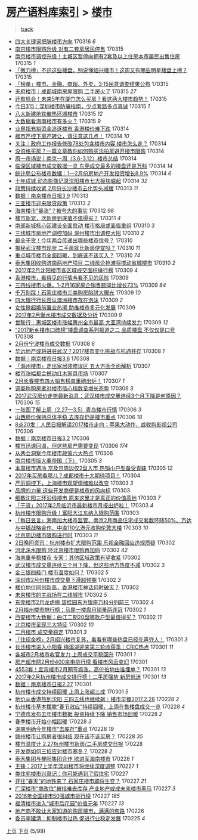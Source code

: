 [房产语料库索引](../../README.md)  > [楼市](楼市.md)
====
> [back](../README.md)

- [四大关键词把脉楼市方向](http://jkwz.applinzi.com/ittc/6945424469387641860.html#%E5%9B%9B%E5%A4%A7%E5%85%B3%E9%94%AE%E8%AF%8D%E6%8A%8A%E8%84%89%E6%A5%BC%E5%B8%82%E6%96%B9%E5%90%91) 170316 *6* 
- [南京楼市限购升级 对有二套房居民停售](http://jkwz.applinzi.com/ittc/6945362879040717829.html#%E5%8D%97%E4%BA%AC%E6%A5%BC%E5%B8%82%E9%99%90%E8%B4%AD%E5%8D%87%E7%BA%A7+%E5%AF%B9%E6%9C%89%E4%BA%8C%E5%A5%97%E6%88%BF%E5%B1%85%E6%B0%91%E5%81%9C%E5%94%AE) 170315  
- [南京楼市调控升级！主城区暂停向拥有2套及以上住房本市居民出售住房](http://jkwz.applinzi.com/ittc/6945358858221519876.html#%E5%8D%97%E4%BA%AC%E6%A5%BC%E5%B8%82%E8%B0%83%E6%8E%A7%E5%8D%87%E7%BA%A7%EF%BC%81%E4%B8%BB%E5%9F%8E%E5%8C%BA%E6%9A%82%E5%81%9C%E5%90%91%E6%8B%A5%E6%9C%892%E5%A5%97%E5%8F%8A%E4%BB%A5%E4%B8%8A%E4%BD%8F%E6%88%BF%E6%9C%AC%E5%B8%82%E5%B1%85%E6%B0%91%E5%87%BA%E5%94%AE%E4%BD%8F%E6%88%BF) 170315 *1* 
- [「微力榜」不识这些楼盘，别说懂绍兴楼市！这周又有哪些明星楼盘上榜？](http://jkwz.applinzi.com/ittc/6945314318169146373.html#%E3%80%8C%E5%BE%AE%E5%8A%9B%E6%A6%9C%E3%80%8D%E4%B8%8D%E8%AF%86%E8%BF%99%E4%BA%9B%E6%A5%BC%E7%9B%98%EF%BC%8C%E5%88%AB%E8%AF%B4%E6%87%82%E7%BB%8D%E5%85%B4%E6%A5%BC%E5%B8%82%EF%BC%81%E8%BF%99%E5%91%A8%E5%8F%88%E6%9C%89%E5%93%AA%E4%BA%9B%E6%98%8E%E6%98%9F%E6%A5%BC%E7%9B%98%E4%B8%8A%E6%A6%9C%EF%BC%9F) 170315  
- [「榜单」楼市、金融、商超、外卖，3·15民意调查结果公布](http://jkwz.applinzi.com/ittc/6945305243444315140.html#%E3%80%8C%E6%A6%9C%E5%8D%95%E3%80%8D%E6%A5%BC%E5%B8%82%E3%80%81%E9%87%91%E8%9E%8D%E3%80%81%E5%95%86%E8%B6%85%E3%80%81%E5%A4%96%E5%8D%96%EF%BC%8C3%C2%B715%E6%B0%91%E6%84%8F%E8%B0%83%E6%9F%A5%E7%BB%93%E6%9E%9C%E5%85%AC%E5%B8%83) 170315  
- [天府楼市｜成都城南房屋限购 二手房火了](http://jkwz.applinzi.com/ittc/6945302160165307397.html#%E5%A4%A9%E5%BA%9C%E6%A5%BC%E5%B8%82%EF%BD%9C%E6%88%90%E9%83%BD%E5%9F%8E%E5%8D%97%E6%88%BF%E5%B1%8B%E9%99%90%E8%B4%AD+%E4%BA%8C%E6%89%8B%E6%88%BF%E7%81%AB%E4%BA%86) 170315 *27* 
- [还有机会！未来5年在厦门怎么买房？看这两大楼市趋势！](http://jkwz.applinzi.com/ittc/6945276715524948997.html#%E8%BF%98%E6%9C%89%E6%9C%BA%E4%BC%9A%EF%BC%81%E6%9C%AA%E6%9D%A55%E5%B9%B4%E5%9C%A8%E5%8E%A6%E9%97%A8%E6%80%8E%E4%B9%88%E4%B9%B0%E6%88%BF%EF%BC%9F%E7%9C%8B%E8%BF%99%E4%B8%A4%E5%A4%A7%E6%A5%BC%E5%B8%82%E8%B6%8B%E5%8A%BF%EF%BC%81) 170315  
- [今日315：深圳楼市防骗指南，少点套路多点真诚](http://jkwz.applinzi.com/ittc/6945207169904542725.html#%E4%BB%8A%E6%97%A5315%EF%BC%9A%E6%B7%B1%E5%9C%B3%E6%A5%BC%E5%B8%82%E9%98%B2%E9%AA%97%E6%8C%87%E5%8D%97%EF%BC%8C%E5%B0%91%E7%82%B9%E5%A5%97%E8%B7%AF%E5%A4%9A%E7%82%B9%E7%9C%9F%E8%AF%9A) 170315 *1* 
- [八大新建地铁催热环城楼市](http://jkwz.applinzi.com/ittc/6945177270514893828.html#%E5%85%AB%E5%A4%A7%E6%96%B0%E5%BB%BA%E5%9C%B0%E9%93%81%E5%82%AC%E7%83%AD%E7%8E%AF%E5%9F%8E%E6%A5%BC%E5%B8%82) 170315 *12* 
- [大数据看海南楼市有多火？](http://jkwz.applinzi.com/ittc/6945177596387132421.html#%E5%A4%A7%E6%95%B0%E6%8D%AE%E7%9C%8B%E6%B5%B7%E5%8D%97%E6%A5%BC%E5%B8%82%E6%9C%89%E5%A4%9A%E7%81%AB%EF%BC%9F) 170315 *9* 
- [业界指充裕资金追逐楼市 香港楼价难下跌](http://jkwz.applinzi.com/ittc/6944965692511224836.html#%E4%B8%9A%E7%95%8C%E6%8C%87%E5%85%85%E8%A3%95%E8%B5%84%E9%87%91%E8%BF%BD%E9%80%90%E6%A5%BC%E5%B8%82+%E9%A6%99%E6%B8%AF%E6%A5%BC%E4%BB%B7%E9%9A%BE%E4%B8%8B%E8%B7%8C) 170314  
- [楼市严控下房产转让，请注意这几点！](http://jkwz.applinzi.com/ittc/6944925084526576644.html#%E6%A5%BC%E5%B8%82%E4%B8%A5%E6%8E%A7%E4%B8%8B%E6%88%BF%E4%BA%A7%E8%BD%AC%E8%AE%A9%EF%BC%8C%E8%AF%B7%E6%B3%A8%E6%84%8F%E8%BF%99%E5%87%A0%E7%82%B9%EF%BC%81) 170314 *10* 
- [关注｜政府工作报告修改78处包含楼市内容 楼市怎么走？](http://jkwz.applinzi.com/ittc/6944898559886492677.html#%E5%85%B3%E6%B3%A8%EF%BD%9C%E6%94%BF%E5%BA%9C%E5%B7%A5%E4%BD%9C%E6%8A%A5%E5%91%8A%E4%BF%AE%E6%94%B978%E5%A4%84%E5%8C%85%E5%90%AB%E6%A5%BC%E5%B8%82%E5%86%85%E5%AE%B9+%E6%A5%BC%E5%B8%82%E6%80%8E%E4%B9%88%E8%B5%B0%EF%BC%9F) 170314  
- [没资格买房？一篇文章教你如何购买法拍房避开楼市限购](http://jkwz.applinzi.com/ittc/6944889052661810180.html#%E6%B2%A1%E8%B5%84%E6%A0%BC%E4%B9%B0%E6%88%BF%EF%BC%9F%E4%B8%80%E7%AF%87%E6%96%87%E7%AB%A0%E6%95%99%E4%BD%A0%E5%A6%82%E4%BD%95%E8%B4%AD%E4%B9%B0%E6%B3%95%E6%8B%8D%E6%88%BF%E9%81%BF%E5%BC%80%E6%A5%BC%E5%B8%82%E9%99%90%E8%B4%AD) 170314  
- [周一市场说丨南京一周（3.6-3.12）楼市总结](http://jkwz.applinzi.com/ittc/6944883737912411140.html#%E5%91%A8%E4%B8%80%E5%B8%82%E5%9C%BA%E8%AF%B4%E4%B8%A8%E5%8D%97%E4%BA%AC%E4%B8%80%E5%91%A8%EF%BC%883.6-3.12%EF%BC%89%E6%A5%BC%E5%B8%82%E6%80%BB%E7%BB%93) 170314  
- [临深区域楼市成交数据一览 东莞成交最多的楼盘还是万科](http://jkwz.applinzi.com/ittc/6944876645268849669.html#%E4%B8%B4%E6%B7%B1%E5%8C%BA%E5%9F%9F%E6%A5%BC%E5%B8%82%E6%88%90%E4%BA%A4%E6%95%B0%E6%8D%AE%E4%B8%80%E8%A7%88+%E4%B8%9C%E8%8E%9E%E6%88%90%E4%BA%A4%E6%9C%80%E5%A4%9A%E7%9A%84%E6%A5%BC%E7%9B%98%E8%BF%98%E6%98%AF%E4%B8%87%E7%A7%91) 170314 *14* 
- [统计局公布楼市数据：1—2月份房地产开发投资增长8.9%](http://jkwz.applinzi.com/ittc/6944858149994628101.html#%E7%BB%9F%E8%AE%A1%E5%B1%80%E5%85%AC%E5%B8%83%E6%A5%BC%E5%B8%82%E6%95%B0%E6%8D%AE%EF%BC%9A1%E2%80%942%E6%9C%88%E4%BB%BD%E6%88%BF%E5%9C%B0%E4%BA%A7%E5%BC%80%E5%8F%91%E6%8A%95%E8%B5%84%E5%A2%9E%E9%95%BF8.9%25) 170314 *6* 
- [十年成城 动态影像记录沈阳楼市七大板块崛起](http://jkwz.applinzi.com/ittc/6944805854288282629.html#%E5%8D%81%E5%B9%B4%E6%88%90%E5%9F%8E+%E5%8A%A8%E6%80%81%E5%BD%B1%E5%83%8F%E8%AE%B0%E5%BD%95%E6%B2%88%E9%98%B3%E6%A5%BC%E5%B8%82%E4%B8%83%E5%A4%A7%E6%9D%BF%E5%9D%97%E5%B4%9B%E8%B5%B7) 170314 *32* 
- [政策持续收紧 2月份长沙楼市去化势头减缓](http://jkwz.applinzi.com/ittc/6944612759898686469.html#%E6%94%BF%E7%AD%96%E6%8C%81%E7%BB%AD%E6%94%B6%E7%B4%A7+2%E6%9C%88%E4%BB%BD%E9%95%BF%E6%B2%99%E6%A5%BC%E5%B8%82%E5%8E%BB%E5%8C%96%E5%8A%BF%E5%A4%B4%E5%87%8F%E7%BC%93) 170313 *11* 
- [数据｜南京楼市日报3.9](http://jkwz.applinzi.com/ittc/6944444099708060676.html#%E6%95%B0%E6%8D%AE%EF%BD%9C%E5%8D%97%E4%BA%AC%E6%A5%BC%E5%B8%82%E6%97%A5%E6%8A%A53.9) 170313  
- [三亚楼市迎来限贷政策](http://jkwz.applinzi.com/ittc/6944319559459931140.html#%E4%B8%89%E4%BA%9A%E6%A5%BC%E5%B8%82%E8%BF%8E%E6%9D%A5%E9%99%90%E8%B4%B7%E6%94%BF%E7%AD%96) 170313 *2* 
- [海南楼市“暴涨”？被夸大的事实](http://jkwz.applinzi.com/ittc/6944125284960961540.html#%E6%B5%B7%E5%8D%97%E6%A5%BC%E5%B8%82%E2%80%9C%E6%9A%B4%E6%B6%A8%E2%80%9D%EF%BC%9F%E8%A2%AB%E5%A4%B8%E5%A4%A7%E7%9A%84%E4%BA%8B%E5%AE%9E) 170312 *98* 
- [楼市新宠，次新房到底值不值得买？](http://jkwz.applinzi.com/ittc/6943891043878700036.html#%E6%A5%BC%E5%B8%82%E6%96%B0%E5%AE%A0%EF%BC%8C%E6%AC%A1%E6%96%B0%E6%88%BF%E5%88%B0%E5%BA%95%E5%80%BC%E4%B8%8D%E5%80%BC%E5%BE%97%E4%B9%B0%EF%BC%9F) 170311 *4* 
- [南部新城核心区建设全面启动 楼市格局或面临重组](http://jkwz.applinzi.com/ittc/6943430018129724420.html#%E5%8D%97%E9%83%A8%E6%96%B0%E5%9F%8E%E6%A0%B8%E5%BF%83%E5%8C%BA%E5%BB%BA%E8%AE%BE%E5%85%A8%E9%9D%A2%E5%90%AF%E5%8A%A8+%E6%A5%BC%E5%B8%82%E6%A0%BC%E5%B1%80%E6%88%96%E9%9D%A2%E4%B8%B4%E9%87%8D%E7%BB%84) 170310 *3* 
- [三线城市房地产调控加码 滁州楼市出调控大招](http://jkwz.applinzi.com/ittc/6943418185557738501.html#%E4%B8%89%E7%BA%BF%E5%9F%8E%E5%B8%82%E6%88%BF%E5%9C%B0%E4%BA%A7%E8%B0%83%E6%8E%A7%E5%8A%A0%E7%A0%81+%E6%BB%81%E5%B7%9E%E6%A5%BC%E5%B8%82%E5%87%BA%E8%B0%83%E6%8E%A7%E5%A4%A7%E6%8B%9B) 170310 *2* 
- [最全干货！今年两会传递出哪些楼市信号？](http://jkwz.applinzi.com/ittc/6943345125580342277.html#%E6%9C%80%E5%85%A8%E5%B9%B2%E8%B4%A7%EF%BC%81%E4%BB%8A%E5%B9%B4%E4%B8%A4%E4%BC%9A%E4%BC%A0%E9%80%92%E5%87%BA%E5%93%AA%E4%BA%9B%E6%A5%BC%E5%B8%82%E4%BF%A1%E5%8F%B7%EF%BC%9F) 170310  
- [揭秘武汉楼市现状 二手房就比新房便宜吗？](http://jkwz.applinzi.com/ittc/6943333122107261956.html#%E6%8F%AD%E7%A7%98%E6%AD%A6%E6%B1%89%E6%A5%BC%E5%B8%82%E7%8E%B0%E7%8A%B6+%E4%BA%8C%E6%89%8B%E6%88%BF%E5%B0%B1%E6%AF%94%E6%96%B0%E6%88%BF%E4%BE%BF%E5%AE%9C%E5%90%97%EF%BC%9F) 170310 *11* 
- [重点城市楼市全面回暖，到底该不该买入？](http://jkwz.applinzi.com/ittc/6943027733834761220.html#%E9%87%8D%E7%82%B9%E5%9F%8E%E5%B8%82%E6%A5%BC%E5%B8%82%E5%85%A8%E9%9D%A2%E5%9B%9E%E6%9A%96%EF%BC%8C%E5%88%B0%E5%BA%95%E8%AF%A5%E4%B8%8D%E8%AF%A5%E4%B9%B0%E5%85%A5%EF%BC%9F) 170310 *74* 
- [泰禾集团收购济南两地产项目 二线房企抢滩将搅动省城楼市](http://jkwz.applinzi.com/ittc/6943210541559579652.html#%E6%B3%B0%E7%A6%BE%E9%9B%86%E5%9B%A2%E6%94%B6%E8%B4%AD%E6%B5%8E%E5%8D%97%E4%B8%A4%E5%9C%B0%E4%BA%A7%E9%A1%B9%E7%9B%AE+%E4%BA%8C%E7%BA%BF%E6%88%BF%E4%BC%81%E6%8A%A2%E6%BB%A9%E5%B0%86%E6%90%85%E5%8A%A8%E7%9C%81%E5%9F%8E%E6%A5%BC%E5%B8%82) 170310 *2* 
- [2017年2月沈阳楼市各区域成交面积排行榜](http://jkwz.applinzi.com/ittc/6943078720381387781.html#2017%E5%B9%B42%E6%9C%88%E6%B2%88%E9%98%B3%E6%A5%BC%E5%B8%82%E5%90%84%E5%8C%BA%E5%9F%9F%E6%88%90%E4%BA%A4%E9%9D%A2%E7%A7%AF%E6%8E%92%E8%A1%8C%E6%A6%9C) 170309 *4* 
- [香港楼市，看得见的行情与看不见的风险](http://jkwz.applinzi.com/ittc/6943048036333913092.html#%E9%A6%99%E6%B8%AF%E6%A5%BC%E5%B8%82%EF%BC%8C%E7%9C%8B%E5%BE%97%E8%A7%81%E7%9A%84%E8%A1%8C%E6%83%85%E4%B8%8E%E7%9C%8B%E4%B8%8D%E8%A7%81%E7%9A%84%E9%A3%8E%E9%99%A9) 170309  
- [三四线楼市火爆，1-2月16家房企销售额同比增长73%](http://jkwz.applinzi.com/ittc/6943039721252062213.html#%E4%B8%89%E5%9B%9B%E7%BA%BF%E6%A5%BC%E5%B8%82%E7%81%AB%E7%88%86%EF%BC%8C1-2%E6%9C%8816%E5%AE%B6%E6%88%BF%E4%BC%81%E9%94%80%E5%94%AE%E9%A2%9D%E5%90%8C%E6%AF%94%E5%A2%9E%E9%95%BF73%25) 170309 *84* 
- [千万别踩！石家庄楼市三类购房陷阱大曝光](http://jkwz.applinzi.com/ittc/6942983536809362437.html#%E5%8D%83%E4%B8%87%E5%88%AB%E8%B8%A9%EF%BC%81%E7%9F%B3%E5%AE%B6%E5%BA%84%E6%A5%BC%E5%B8%82%E4%B8%89%E7%B1%BB%E8%B4%AD%E6%88%BF%E9%99%B7%E9%98%B1%E5%A4%A7%E6%9B%9D%E5%85%89) 170309 *10* 
- [四大银行行长否认澳洲楼市存在泡沫](http://jkwz.applinzi.com/ittc/6942978975214339077.html#%E5%9B%9B%E5%A4%A7%E9%93%B6%E8%A1%8C%E8%A1%8C%E9%95%BF%E5%90%A6%E8%AE%A4%E6%BE%B3%E6%B4%B2%E6%A5%BC%E5%B8%82%E5%AD%98%E5%9C%A8%E6%B3%A1%E6%B2%AB) 170309 *2* 
- [女性掀起婚前置业热潮 助推楼市多元化发展](http://jkwz.applinzi.com/ittc/6942957003394778116.html#%E5%A5%B3%E6%80%A7%E6%8E%80%E8%B5%B7%E5%A9%9A%E5%89%8D%E7%BD%AE%E4%B8%9A%E7%83%AD%E6%BD%AE+%E5%8A%A9%E6%8E%A8%E6%A5%BC%E5%B8%82%E5%A4%9A%E5%85%83%E5%8C%96%E5%8F%91%E5%B1%95) 170309  
- [2017年2月衡水楼市成交数据及分析](http://jkwz.applinzi.com/ittc/6942945275319682053.html#2017%E5%B9%B42%E6%9C%88%E8%A1%A1%E6%B0%B4%E6%A5%BC%E5%B8%82%E6%88%90%E4%BA%A4%E6%95%B0%E6%8D%AE%E5%8F%8A%E5%88%86%E6%9E%90) 170309 *9* 
- [世联行：惠城区楼市涨幅惠州全市最高 大亚湾持续发力](http://jkwz.applinzi.com/ittc/6942942242766586885.html#%E4%B8%96%E8%81%94%E8%A1%8C%EF%BC%9A%E6%83%A0%E5%9F%8E%E5%8C%BA%E6%A5%BC%E5%B8%82%E6%B6%A8%E5%B9%85%E6%83%A0%E5%B7%9E%E5%85%A8%E5%B8%82%E6%9C%80%E9%AB%98+%E5%A4%A7%E4%BA%9A%E6%B9%BE%E6%8C%81%E7%BB%AD%E5%8F%91%E5%8A%9B) 170309 *12* 
- [“2017新乡楼市口碑榜”楼盘调查系列报道之二 品质楼盘 不仅仅是口号](http://jkwz.applinzi.com/ittc/6942730293738996741.html#%E2%80%9C2017%E6%96%B0%E4%B9%A1%E6%A5%BC%E5%B8%82%E5%8F%A3%E7%A2%91%E6%A6%9C%E2%80%9D%E6%A5%BC%E7%9B%98%E8%B0%83%E6%9F%A5%E7%B3%BB%E5%88%97%E6%8A%A5%E9%81%93%E4%B9%8B%E4%BA%8C+%E5%93%81%E8%B4%A8%E6%A5%BC%E7%9B%98+%E4%B8%8D%E4%BB%85%E4%BB%85%E6%98%AF%E5%8F%A3%E5%8F%B7) 170308  
- [2月份宁波楼市成交数据](http://jkwz.applinzi.com/ittc/6942640157806298116.html#2%E6%9C%88%E4%BB%BD%E5%AE%81%E6%B3%A2%E6%A5%BC%E5%B8%82%E6%88%90%E4%BA%A4%E6%95%B0%E6%8D%AE) 170308 *6* 
- [华远地产或将进驻武汉？2017楼市变化挑战与机遇并存](http://jkwz.applinzi.com/ittc/6942610494836966405.html#%E5%8D%8E%E8%BF%9C%E5%9C%B0%E4%BA%A7%E6%88%96%E5%B0%86%E8%BF%9B%E9%A9%BB%E6%AD%A6%E6%B1%89%EF%BC%9F2017%E6%A5%BC%E5%B8%82%E5%8F%98%E5%8C%96%E6%8C%91%E6%88%98%E4%B8%8E%E6%9C%BA%E9%81%87%E5%B9%B6%E5%AD%98) 170308 *1* 
- [数据｜南京楼市日报3.6](http://jkwz.applinzi.com/ittc/6942585114029720581.html#%E6%95%B0%E6%8D%AE%EF%BD%9C%E5%8D%97%E4%BA%AC%E6%A5%BC%E5%B8%82%E6%97%A5%E6%8A%A53.6) 170308  
- [「滁州楼市」走出家居装修误区 五大方面全面解析](http://jkwz.applinzi.com/ittc/6942354106701317124.html#%E3%80%8C%E6%BB%81%E5%B7%9E%E6%A5%BC%E5%B8%82%E3%80%8D%E8%B5%B0%E5%87%BA%E5%AE%B6%E5%B1%85%E8%A3%85%E4%BF%AE%E8%AF%AF%E5%8C%BA+%E4%BA%94%E5%A4%A7%E6%96%B9%E9%9D%A2%E5%85%A8%E9%9D%A2%E8%A7%A3%E6%9E%90) 170307  
- [楼市涨幅都会撼动红木家具市场](http://jkwz.applinzi.com/ittc/6942303256209523717.html#%E6%A5%BC%E5%B8%82%E6%B6%A8%E5%B9%85%E9%83%BD%E4%BC%9A%E6%92%BC%E5%8A%A8%E7%BA%A2%E6%9C%A8%E5%AE%B6%E5%85%B7%E5%B8%82%E5%9C%BA) 170307  
- [2月长春楼市四大销售榜单重磅出炉！](http://jkwz.applinzi.com/ittc/6942213689250939909.html#2%E6%9C%88%E9%95%BF%E6%98%A5%E6%A5%BC%E5%B8%82%E5%9B%9B%E5%A4%A7%E9%94%80%E5%94%AE%E6%A6%9C%E5%8D%95%E9%87%8D%E7%A3%85%E5%87%BA%E7%82%89%EF%BC%81) 170307 *1* 
- [调查称购房者对楼市信心指数呈增长态势](http://jkwz.applinzi.com/ittc/6941981966625932293.html#%E8%B0%83%E6%9F%A5%E7%A7%B0%E8%B4%AD%E6%88%BF%E8%80%85%E5%AF%B9%E6%A5%BC%E5%B8%82%E4%BF%A1%E5%BF%83%E6%8C%87%E6%95%B0%E5%91%88%E5%A2%9E%E9%95%BF%E6%80%81%E5%8A%BF) 170306 *3* 
- [2017武汉房价走势最新消息：武汉楼市成交量连续3个月下降是何原因？](http://jkwz.applinzi.com/ittc/6941958721801552900.html#2017%E6%AD%A6%E6%B1%89%E6%88%BF%E4%BB%B7%E8%B5%B0%E5%8A%BF%E6%9C%80%E6%96%B0%E6%B6%88%E6%81%AF%EF%BC%9A%E6%AD%A6%E6%B1%89%E6%A5%BC%E5%B8%82%E6%88%90%E4%BA%A4%E9%87%8F%E8%BF%9E%E7%BB%AD3%E4%B8%AA%E6%9C%88%E4%B8%8B%E9%99%8D%E6%98%AF%E4%BD%95%E5%8E%9F%E5%9B%A0%EF%BC%9F) 170306 *15* 
- [一张图了解上周（2.27—3.5）青岛楼市行情](http://jkwz.applinzi.com/ittc/6941956674956035076.html#%E4%B8%80%E5%BC%A0%E5%9B%BE%E4%BA%86%E8%A7%A3%E4%B8%8A%E5%91%A8%EF%BC%882.27%E2%80%943.5%EF%BC%89%E9%9D%92%E5%B2%9B%E6%A5%BC%E5%B8%82%E8%A1%8C%E6%83%85) 170306 *3* 
- [山西房价保持总体平稳 去库存仍是楼市重点](http://jkwz.applinzi.com/ittc/6941878822256509956.html#%E5%B1%B1%E8%A5%BF%E6%88%BF%E4%BB%B7%E4%BF%9D%E6%8C%81%E6%80%BB%E4%BD%93%E5%B9%B3%E7%A8%B3+%E5%8E%BB%E5%BA%93%E5%AD%98%E4%BB%8D%E6%98%AF%E6%A5%BC%E5%B8%82%E9%87%8D%E7%82%B9) 170306 *18* 
- [8点20发｜人民日报解读2017楼市走向；苹果大动作，或收购影视公司](http://jkwz.applinzi.com/ittc/6941871006384915460.html#8%E7%82%B920%E5%8F%91%EF%BD%9C%E4%BA%BA%E6%B0%91%E6%97%A5%E6%8A%A5%E8%A7%A3%E8%AF%BB2017%E6%A5%BC%E5%B8%82%E8%B5%B0%E5%90%91%EF%BC%9B%E8%8B%B9%E6%9E%9C%E5%A4%A7%E5%8A%A8%E4%BD%9C%EF%BC%8C%E6%88%96%E6%94%B6%E8%B4%AD%E5%BD%B1%E8%A7%86%E5%85%AC%E5%8F%B8) 170306  
- [数据｜南京楼市日报3.2](http://jkwz.applinzi.com/ittc/6941850184840643588.html#%E6%95%B0%E6%8D%AE%EF%BD%9C%E5%8D%97%E4%BA%AC%E6%A5%BC%E5%B8%82%E6%97%A5%E6%8A%A53.2) 170306  
- [楼市迅速回温，但这些房产需要变现](http://jkwz.applinzi.com/ittc/6941554346314695685.html#%E6%A5%BC%E5%B8%82%E8%BF%85%E9%80%9F%E5%9B%9E%E6%B8%A9%EF%BC%8C%E4%BD%86%E8%BF%99%E4%BA%9B%E6%88%BF%E4%BA%A7%E9%9C%80%E8%A6%81%E5%8F%98%E7%8E%B0) 170306 *174* 
- [从两会洞察今年楼市政策六大热点](http://jkwz.applinzi.com/ittc/6941721895996228613.html#%E4%BB%8E%E4%B8%A4%E4%BC%9A%E6%B4%9E%E5%AF%9F%E4%BB%8A%E5%B9%B4%E6%A5%BC%E5%B8%82%E6%94%BF%E7%AD%96%E5%85%AD%E5%A4%A7%E7%83%AD%E7%82%B9) 170306  
- [南京楼市版大秦帝国（下）](http://jkwz.applinzi.com/ittc/6941690536418345988.html#%E5%8D%97%E4%BA%AC%E6%A5%BC%E5%B8%82%E7%89%88%E5%A4%A7%E7%A7%A6%E5%B8%9D%E5%9B%BD%EF%BC%88%E4%B8%8B%EF%BC%89) 170305 *3* 
- [本周楼市遇冷 京及京周边仅2盘入市 热销小户型备受青睐](http://jkwz.applinzi.com/ittc/6941617870902658053.html#%E6%9C%AC%E5%91%A8%E6%A5%BC%E5%B8%82%E9%81%87%E5%86%B7+%E4%BA%AC%E5%8F%8A%E4%BA%AC%E5%91%A8%E8%BE%B9%E4%BB%852%E7%9B%98%E5%85%A5%E5%B8%82+%E7%83%AD%E9%94%80%E5%B0%8F%E6%88%B7%E5%9E%8B%E5%A4%87%E5%8F%97%E9%9D%92%E7%9D%90) 170305 *12* 
- [2017年买房看哪儿？成都楼市十大期待项目！](http://jkwz.applinzi.com/ittc/6941234972525593605.html#2017%E5%B9%B4%E4%B9%B0%E6%88%BF%E7%9C%8B%E5%93%AA%E5%84%BF%EF%BC%9F%E6%88%90%E9%83%BD%E6%A5%BC%E5%B8%82%E5%8D%81%E5%A4%A7%E6%9C%9F%E5%BE%85%E9%A1%B9%E7%9B%AE%EF%BC%81) 170304  
- [严厉调控下，上海楼市观望情绪难以改变](http://jkwz.applinzi.com/ittc/6940797817361794052.html#%E4%B8%A5%E5%8E%89%E8%B0%83%E6%8E%A7%E4%B8%8B%EF%BC%8C%E4%B8%8A%E6%B5%B7%E6%A5%BC%E5%B8%82%E8%A7%82%E6%9C%9B%E6%83%85%E7%BB%AA%E9%9A%BE%E4%BB%A5%E6%94%B9%E5%8F%98) 170303 *3* 
- [品牌的力量 这些开发商便是楼市的风向标](http://jkwz.applinzi.com/ittc/6940863134008099845.html#%E5%93%81%E7%89%8C%E7%9A%84%E5%8A%9B%E9%87%8F+%E8%BF%99%E4%BA%9B%E5%BC%80%E5%8F%91%E5%95%86%E4%BE%BF%E6%98%AF%E6%A5%BC%E5%B8%82%E7%9A%84%E9%A3%8E%E5%90%91%E6%A0%87) 170303  
- [细数沈阳三环沿线楼市 原来这里才是真正的价值高地](http://jkwz.applinzi.com/ittc/6940765838566228997.html#%E7%BB%86%E6%95%B0%E6%B2%88%E9%98%B3%E4%B8%89%E7%8E%AF%E6%B2%BF%E7%BA%BF%E6%A5%BC%E5%B8%82+%E5%8E%9F%E6%9D%A5%E8%BF%99%E9%87%8C%E6%89%8D%E6%98%AF%E7%9C%9F%E6%AD%A3%E7%9A%84%E4%BB%B7%E5%80%BC%E9%AB%98%E5%9C%B0) 170303 *7* 
- [「干货」2017年2月临沂市最新楼市月报出炉啦！](http://jkwz.applinzi.com/ittc/6940734883000484868.html#%E3%80%8C%E5%B9%B2%E8%B4%A7%E3%80%8D2017%E5%B9%B42%E6%9C%88%E4%B8%B4%E6%B2%82%E5%B8%82%E6%9C%80%E6%96%B0%E6%A5%BC%E5%B8%82%E6%9C%88%E6%8A%A5%E5%87%BA%E7%82%89%E5%95%A6%EF%BC%81) 170303 *4* 
- [杭州楼市限购升级！富阳大江东纳入限购范围](http://jkwz.applinzi.com/ittc/6940724904394753029.html#%E6%9D%AD%E5%B7%9E%E6%A5%BC%E5%B8%82%E9%99%90%E8%B4%AD%E5%8D%87%E7%BA%A7%EF%BC%81%E5%AF%8C%E9%98%B3%E5%A4%A7%E6%B1%9F%E4%B8%9C%E7%BA%B3%E5%85%A5%E9%99%90%E8%B4%AD%E8%8C%83%E5%9B%B4) 170303  
- [「每日昱言」海南加大楼市监管、南京2月商品住宅成交套数环降50%、万达与中银战略合作、中渝110亿港元收购伦敦大楼](http://jkwz.applinzi.com/ittc/6940708262025626628.html#%E3%80%8C%E6%AF%8F%E6%97%A5%E6%98%B1%E8%A8%80%E3%80%8D%E6%B5%B7%E5%8D%97%E5%8A%A0%E5%A4%A7%E6%A5%BC%E5%B8%82%E7%9B%91%E7%AE%A1%E3%80%81%E5%8D%97%E4%BA%AC2%E6%9C%88%E5%95%86%E5%93%81%E4%BD%8F%E5%AE%85%E6%88%90%E4%BA%A4%E5%A5%97%E6%95%B0%E7%8E%AF%E9%99%8D50%25%E3%80%81%E4%B8%87%E8%BE%BE%E4%B8%8E%E4%B8%AD%E9%93%B6%E6%88%98%E7%95%A5%E5%90%88%E4%BD%9C%E3%80%81%E4%B8%AD%E6%B8%9D110%E4%BA%BF%E6%B8%AF%E5%85%83%E6%94%B6%E8%B4%AD%E4%BC%A6%E6%95%A6%E5%A4%A7%E6%A5%BC) 170303 *10* 
- [北京周边楼市限购进行时](http://jkwz.applinzi.com/ittc/6940599582391272452.html#%E5%8C%97%E4%BA%AC%E5%91%A8%E8%BE%B9%E6%A5%BC%E5%B8%82%E9%99%90%E8%B4%AD%E8%BF%9B%E8%A1%8C%E6%97%B6) 170303 *11* 
- [2日晚间资讯：杭州楼市扩大限购范围 乐视金融回应违规质疑](http://jkwz.applinzi.com/ittc/6940544271143928836.html#2%E6%97%A5%E6%99%9A%E9%97%B4%E8%B5%84%E8%AE%AF%EF%BC%9A%E6%9D%AD%E5%B7%9E%E6%A5%BC%E5%B8%82%E6%89%A9%E5%A4%A7%E9%99%90%E8%B4%AD%E8%8C%83%E5%9B%B4+%E4%B9%90%E8%A7%86%E9%87%91%E8%9E%8D%E5%9B%9E%E5%BA%94%E8%BF%9D%E8%A7%84%E8%B4%A8%E7%96%91) 170302  
- [河北涞水限购 环北京楼市限购再加码](http://jkwz.applinzi.com/ittc/6940521451017995269.html#%E6%B2%B3%E5%8C%97%E6%B6%9E%E6%B0%B4%E9%99%90%E8%B4%AD+%E7%8E%AF%E5%8C%97%E4%BA%AC%E6%A5%BC%E5%B8%82%E9%99%90%E8%B4%AD%E5%86%8D%E5%8A%A0%E7%A0%81) 170302 *42* 
- [海南重拳稳楼市 专家：其他区域政策有望收紧](http://jkwz.applinzi.com/ittc/6940513136267494405.html#%E6%B5%B7%E5%8D%97%E9%87%8D%E6%8B%B3%E7%A8%B3%E6%A5%BC%E5%B8%82+%E4%B8%93%E5%AE%B6%EF%BC%9A%E5%85%B6%E4%BB%96%E5%8C%BA%E5%9F%9F%E6%94%BF%E7%AD%96%E6%9C%89%E6%9C%9B%E6%94%B6%E7%B4%A7) 170302  
- [武汉楼市成交量连续三个月下降，但这些地方热度不减](http://jkwz.applinzi.com/ittc/6940508847260304389.html#%E6%AD%A6%E6%B1%89%E6%A5%BC%E5%B8%82%E6%88%90%E4%BA%A4%E9%87%8F%E8%BF%9E%E7%BB%AD%E4%B8%89%E4%B8%AA%E6%9C%88%E4%B8%8B%E9%99%8D%EF%BC%8C%E4%BD%86%E8%BF%99%E4%BA%9B%E5%9C%B0%E6%96%B9%E7%83%AD%E5%BA%A6%E4%B8%8D%E5%87%8F) 170302 *3* 
- [金三银四敲门 楼市温度如何？](http://jkwz.applinzi.com/ittc/6940492523318543364.html#%E9%87%91%E4%B8%89%E9%93%B6%E5%9B%9B%E6%95%B2%E9%97%A8+%E6%A5%BC%E5%B8%82%E6%B8%A9%E5%BA%A6%E5%A6%82%E4%BD%95%EF%BC%9F) 170302 *5* 
- [深圳市2月份楼市成交量下滑超预期](http://jkwz.applinzi.com/ittc/6940469234399446021.html#%E6%B7%B1%E5%9C%B3%E5%B8%822%E6%9C%88%E4%BB%BD%E6%A5%BC%E5%B8%82%E6%88%90%E4%BA%A4%E9%87%8F%E4%B8%8B%E6%BB%91%E8%B6%85%E9%A2%84%E6%9C%9F) 170302 *3* 
- [楼价地价同创新高，香港楼市神话何时破灭？](http://jkwz.applinzi.com/ittc/6940420259159999493.html#%E6%A5%BC%E4%BB%B7%E5%9C%B0%E4%BB%B7%E5%90%8C%E5%88%9B%E6%96%B0%E9%AB%98%EF%BC%8C%E9%A6%99%E6%B8%AF%E6%A5%BC%E5%B8%82%E7%A5%9E%E8%AF%9D%E4%BD%95%E6%97%B6%E7%A0%B4%E7%81%AD%EF%BC%9F) 170302  
- [未来楼市的主战场在二线城市](http://jkwz.applinzi.com/ittc/6940390323145671685.html#%E6%9C%AA%E6%9D%A5%E6%A5%BC%E5%B8%82%E7%9A%84%E4%B8%BB%E6%88%98%E5%9C%BA%E5%9C%A8%E4%BA%8C%E7%BA%BF%E5%9F%8E%E5%B8%82) 170302 *5* 
- [东莞楼市2月龙虎榜 碧桂园东方银座万科分列前三](http://jkwz.applinzi.com/ittc/6940378637760201733.html#%E4%B8%9C%E8%8E%9E%E6%A5%BC%E5%B8%822%E6%9C%88%E9%BE%99%E8%99%8E%E6%A6%9C+%E7%A2%A7%E6%A1%82%E5%9B%AD%E4%B8%9C%E6%96%B9%E9%93%B6%E5%BA%A7%E4%B8%87%E7%A7%91%E5%88%86%E5%88%97%E5%89%8D%E4%B8%89) 170302 *4* 
- [2月福州楼市排行榜：马尾一楼盘月销量两连冠](http://jkwz.applinzi.com/ittc/6940351869124871173.html#2%E6%9C%88%E7%A6%8F%E5%B7%9E%E6%A5%BC%E5%B8%82%E6%8E%92%E8%A1%8C%E6%A6%9C%EF%BC%9A%E9%A9%AC%E5%B0%BE%E4%B8%80%E6%A5%BC%E7%9B%98%E6%9C%88%E9%94%80%E9%87%8F%E4%B8%A4%E8%BF%9E%E5%86%A0) 170302 *1* 
- [西安楼市大数据：曲江二期20盘哪款户型最值得买？](http://jkwz.applinzi.com/ittc/6940240205708788740.html#%E8%A5%BF%E5%AE%89%E6%A5%BC%E5%B8%82%E5%A4%A7%E6%95%B0%E6%8D%AE%EF%BC%9A%E6%9B%B2%E6%B1%9F%E4%BA%8C%E6%9C%9F20%E7%9B%98%E5%93%AA%E6%AC%BE%E6%88%B7%E5%9E%8B%E6%9C%80%E5%80%BC%E5%BE%97%E4%B9%B0%EF%BC%9F) 170302 *11* 
- [北京楼市呈现三大特征](http://jkwz.applinzi.com/ittc/6940225892793189380.html#%E5%8C%97%E4%BA%AC%E6%A5%BC%E5%B8%82%E5%91%88%E7%8E%B0%E4%B8%89%E5%A4%A7%E7%89%B9%E5%BE%81) 170302 *10* 
- [二月楼市 成交量稳定](http://jkwz.applinzi.com/ittc/6940199320921048069.html#%E4%BA%8C%E6%9C%88%E6%A5%BC%E5%B8%82+%E6%88%90%E4%BA%A4%E9%87%8F%E7%A8%B3%E5%AE%9A) 170301 *3* 
- [「住绍金榜」2月绍兴楼市复苏，看看有哪些热盘已经先声夺人！](http://jkwz.applinzi.com/ittc/6940131004152022020.html#%E3%80%8C%E4%BD%8F%E7%BB%8D%E9%87%91%E6%A6%9C%E3%80%8D2%E6%9C%88%E7%BB%8D%E5%85%B4%E6%A5%BC%E5%B8%82%E5%A4%8D%E8%8B%8F%EF%BC%8C%E7%9C%8B%E7%9C%8B%E6%9C%89%E5%93%AA%E4%BA%9B%E7%83%AD%E7%9B%98%E5%B7%B2%E7%BB%8F%E5%85%88%E5%A3%B0%E5%A4%BA%E4%BA%BA%EF%BC%81) 170301 *3* 
- [长沙楼市进入小阳春 梅溪湖迎来第三轮收获季｜CRIC热点](http://jkwz.applinzi.com/ittc/6940121600602145797.html#%E9%95%BF%E6%B2%99%E6%A5%BC%E5%B8%82%E8%BF%9B%E5%85%A5%E5%B0%8F%E9%98%B3%E6%98%A5+%E6%A2%85%E6%BA%AA%E6%B9%96%E8%BF%8E%E6%9D%A5%E7%AC%AC%E4%B8%89%E8%BD%AE%E6%94%B6%E8%8E%B7%E5%AD%A3%EF%BD%9CCRIC%E7%83%AD%E7%82%B9) 170301 *11* 
- [各城市2月楼市收官发力 上周成交平稳回升](http://jkwz.applinzi.com/ittc/6940120165059658756.html#%E5%90%84%E5%9F%8E%E5%B8%822%E6%9C%88%E6%A5%BC%E5%B8%82%E6%94%B6%E5%AE%98%E5%8F%91%E5%8A%9B+%E4%B8%8A%E5%91%A8%E6%88%90%E4%BA%A4%E5%B9%B3%E7%A8%B3%E5%9B%9E%E5%8D%87) 170301 *1* 
- [房产超市网2月份400来电排行榜 看楼市风云变幻](http://jkwz.applinzi.com/ittc/6940106398695425028.html#%E6%88%BF%E4%BA%A7%E8%B6%85%E5%B8%82%E7%BD%912%E6%9C%88%E4%BB%BD400%E6%9D%A5%E7%94%B5%E6%8E%92%E8%A1%8C%E6%A6%9C+%E7%9C%8B%E6%A5%BC%E5%B8%82%E9%A3%8E%E4%BA%91%E5%8F%98%E5%B9%BB) 170301  
- [4553套！宜宾楼市2月网签疯涨，高价拍地由谁埋单？](http://jkwz.applinzi.com/ittc/6940082883246162948.html#4553%E5%A5%97%EF%BC%81%E5%AE%9C%E5%AE%BE%E6%A5%BC%E5%B8%822%E6%9C%88%E7%BD%91%E7%AD%BE%E7%96%AF%E6%B6%A8%EF%BC%8C%E9%AB%98%E4%BB%B7%E6%8B%8D%E5%9C%B0%E7%94%B1%E8%B0%81%E5%9F%8B%E5%8D%95%EF%BC%9F) 170301 *13* 
- [2017年2月杭州楼市成交排行榜！二手房强势 新房低迷](http://jkwz.applinzi.com/ittc/6940007684442162181.html#2017%E5%B9%B42%E6%9C%88%E6%9D%AD%E5%B7%9E%E6%A5%BC%E5%B8%82%E6%88%90%E4%BA%A4%E6%8E%92%E8%A1%8C%E6%A6%9C%EF%BC%81%E4%BA%8C%E6%89%8B%E6%88%BF%E5%BC%BA%E5%8A%BF+%E6%96%B0%E6%88%BF%E4%BD%8E%E8%BF%B7) 170301 *13* 
- [数据｜南京楼市日报2.27](http://jkwz.applinzi.com/ittc/6940002978860909572.html#%E6%95%B0%E6%8D%AE%EF%BD%9C%E5%8D%97%E4%BA%AC%E6%A5%BC%E5%B8%82%E6%97%A5%E6%8A%A52.27) 170301  
- [杭州楼市成交持续回暖 上周上涨超三成](http://jkwz.applinzi.com/ittc/6939970885825070085.html#%E6%9D%AD%E5%B7%9E%E6%A5%BC%E5%B8%82%E6%88%90%E4%BA%A4%E6%8C%81%E7%BB%AD%E5%9B%9E%E6%9A%96+%E4%B8%8A%E5%91%A8%E4%B8%8A%E6%B6%A8%E8%B6%85%E4%B8%89%E6%88%90) 170301 *5* 
- [地价从香港热到沈阳 三四五线也继续飙︱楼市早餐2017.2.28](http://jkwz.applinzi.com/ittc/6939794257866130437.html#%E5%9C%B0%E4%BB%B7%E4%BB%8E%E9%A6%99%E6%B8%AF%E7%83%AD%E5%88%B0%E6%B2%88%E9%98%B3+%E4%B8%89%E5%9B%9B%E4%BA%94%E7%BA%BF%E4%B9%9F%E7%BB%A7%E7%BB%AD%E9%A3%99%EF%B8%B1%E6%A5%BC%E5%B8%82%E6%97%A9%E9%A4%902017.2.28) 170228 *2* 
- [杭州楼市基本摆脱“春节效应”持续回暖，上周在售楼盘成交一览](http://jkwz.applinzi.com/ittc/6939754538801300484.html#%E6%9D%AD%E5%B7%9E%E6%A5%BC%E5%B8%82%E5%9F%BA%E6%9C%AC%E6%91%86%E8%84%B1%E2%80%9C%E6%98%A5%E8%8A%82%E6%95%88%E5%BA%94%E2%80%9D%E6%8C%81%E7%BB%AD%E5%9B%9E%E6%9A%96%EF%BC%8C%E4%B8%8A%E5%91%A8%E5%9C%A8%E5%94%AE%E6%A5%BC%E7%9B%98%E6%88%90%E4%BA%A4%E4%B8%80%E8%A7%88) 170228 *4* 
- [宁德市发布去年楼市数据 投资持续下降 销售市场回暖](http://jkwz.applinzi.com/ittc/6939603675839464452.html#%E5%AE%81%E5%BE%B7%E5%B8%82%E5%8F%91%E5%B8%83%E5%8E%BB%E5%B9%B4%E6%A5%BC%E5%B8%82%E6%95%B0%E6%8D%AE+%E6%8A%95%E8%B5%84%E6%8C%81%E7%BB%AD%E4%B8%8B%E9%99%8D+%E9%94%80%E5%94%AE%E5%B8%82%E5%9C%BA%E5%9B%9E%E6%9A%96) 170228 *2* 
- [春季楼市开始小幅回暖](http://jkwz.applinzi.com/ittc/6939619695799043076.html#%E6%98%A5%E5%AD%A3%E6%A5%BC%E5%B8%82%E5%BC%80%E5%A7%8B%E5%B0%8F%E5%B9%85%E5%9B%9E%E6%9A%96) 170228 *3* 
- [湖南明确今年楼市“去库存”重点](http://jkwz.applinzi.com/ittc/6939620857210209285.html#%E6%B9%96%E5%8D%97%E6%98%8E%E7%A1%AE%E4%BB%8A%E5%B9%B4%E6%A5%BC%E5%B8%82%E2%80%9C%E5%8E%BB%E5%BA%93%E5%AD%98%E2%80%9D%E9%87%8D%E7%82%B9) 170228 *19* 
- [赣州楼市让购房者很纠结 现在该不该买房？](http://jkwz.applinzi.com/ittc/6939619748085236741.html#%E8%B5%A3%E5%B7%9E%E6%A5%BC%E5%B8%82%E8%AE%A9%E8%B4%AD%E6%88%BF%E8%80%85%E5%BE%88%E7%BA%A0%E7%BB%93+%E7%8E%B0%E5%9C%A8%E8%AF%A5%E4%B8%8D%E8%AF%A5%E4%B9%B0%E6%88%BF%EF%BC%9F) 170228 *35* 
- [楼市温度计 2.27杭州楼市新房/二手房成交日报](http://jkwz.applinzi.com/ittc/6939618630898828292.html#%E6%A5%BC%E5%B8%82%E6%B8%A9%E5%BA%A6%E8%AE%A1+2.27%E6%9D%AD%E5%B7%9E%E6%A5%BC%E5%B8%82%E6%96%B0%E6%88%BF%2F%E4%BA%8C%E6%89%8B%E6%88%BF%E6%88%90%E4%BA%A4%E6%97%A5%E6%8A%A5) 170228  
- [开发商如何三招应对楼市寒冬？](http://jkwz.applinzi.com/ittc/6939612063038178308.html#%E5%BC%80%E5%8F%91%E5%95%86%E5%A6%82%E4%BD%95%E4%B8%89%E6%8B%9B%E5%BA%94%E5%AF%B9%E6%A5%BC%E5%B8%82%E5%AF%92%E5%86%AC%EF%BC%9F) 170228 *2* 
- [泰禾集团与梗阳集团合作 欲进军海南楼市](http://jkwz.applinzi.com/ittc/6939579520708510725.html#%E6%B3%B0%E7%A6%BE%E9%9B%86%E5%9B%A2%E4%B8%8E%E6%A2%97%E9%98%B3%E9%9B%86%E5%9B%A2%E5%90%88%E4%BD%9C+%E6%AC%B2%E8%BF%9B%E5%86%9B%E6%B5%B7%E5%8D%97%E6%A5%BC%E5%B8%82) 170228 *1* 
- [王锋：2017上半年深圳楼市将继续深度调整](http://jkwz.applinzi.com/ittc/6939384799805572100.html#%E7%8E%8B%E9%94%8B%EF%BC%9A2017%E4%B8%8A%E5%8D%8A%E5%B9%B4%E6%B7%B1%E5%9C%B3%E6%A5%BC%E5%B8%82%E5%B0%86%E7%BB%A7%E7%BB%AD%E6%B7%B1%E5%BA%A6%E8%B0%83%E6%95%B4) 170227 *1* 
- [类住宅楼市兴衰记：你可能遇到了假住宅](http://jkwz.applinzi.com/ittc/6939372709015454725.html#%E7%B1%BB%E4%BD%8F%E5%AE%85%E6%A5%BC%E5%B8%82%E5%85%B4%E8%A1%B0%E8%AE%B0%EF%BC%9A%E4%BD%A0%E5%8F%AF%E8%83%BD%E9%81%87%E5%88%B0%E4%BA%86%E5%81%87%E4%BD%8F%E5%AE%85) 170227  
- [开往“春天”的地铁来了 石家庄楼市即将生变？](http://jkwz.applinzi.com/ittc/6939354485876065285.html#%E5%BC%80%E5%BE%80%E2%80%9C%E6%98%A5%E5%A4%A9%E2%80%9D%E7%9A%84%E5%9C%B0%E9%93%81%E6%9D%A5%E4%BA%86+%E7%9F%B3%E5%AE%B6%E5%BA%84%E6%A5%BC%E5%B8%82%E5%8D%B3%E5%B0%86%E7%94%9F%E5%8F%98%EF%BC%9F) 170227 *21* 
- [广深楼市“商改住”被指难去库存 产业地产或成未来楼市黑马](http://jkwz.applinzi.com/ittc/6939323405177455620.html#%E5%B9%BF%E6%B7%B1%E6%A5%BC%E5%B8%82%E2%80%9C%E5%95%86%E6%94%B9%E4%BD%8F%E2%80%9D%E8%A2%AB%E6%8C%87%E9%9A%BE%E5%8E%BB%E5%BA%93%E5%AD%98+%E4%BA%A7%E4%B8%9A%E5%9C%B0%E4%BA%A7%E6%88%96%E6%88%90%E6%9C%AA%E6%9D%A5%E6%A5%BC%E5%B8%82%E9%BB%91%E9%A9%AC) 170227 *3* 
- [2016年全国楼市50强城市排行榜](http://jkwz.applinzi.com/ittc/6939318323979486213.html#2016%E5%B9%B4%E5%85%A8%E5%9B%BD%E6%A5%BC%E5%B8%8250%E5%BC%BA%E5%9F%8E%E5%B8%82%E6%8E%92%E8%A1%8C%E6%A6%9C) 170227 *185* 
- [福清楼市进入“城市后花园”价值元年](http://jkwz.applinzi.com/ittc/6939317438754849796.html#%E7%A6%8F%E6%B8%85%E6%A5%BC%E5%B8%82%E8%BF%9B%E5%85%A5%E2%80%9C%E5%9F%8E%E5%B8%82%E5%90%8E%E8%8A%B1%E5%9B%AD%E2%80%9D%E4%BB%B7%E5%80%BC%E5%85%83%E5%B9%B4) 170227 *13* 
- [地产商不敢让大家知道的购房楼市，满满的套路](http://jkwz.applinzi.com/ittc/6938720529392600069.html#%E5%9C%B0%E4%BA%A7%E5%95%86%E4%B8%8D%E6%95%A2%E8%AE%A9%E5%A4%A7%E5%AE%B6%E7%9F%A5%E9%81%93%E7%9A%84%E8%B4%AD%E6%88%BF%E6%A5%BC%E5%B8%82%EF%BC%8C%E6%BB%A1%E6%BB%A1%E7%9A%84%E5%A5%97%E8%B7%AF) 170226  
- [委员李建清：抑制楼市过热 促进行业稳定发展](http://jkwz.applinzi.com/ittc/6938669942261154821.html#%E5%A7%94%E5%91%98%E6%9D%8E%E5%BB%BA%E6%B8%85%EF%BC%9A%E6%8A%91%E5%88%B6%E6%A5%BC%E5%B8%82%E8%BF%87%E7%83%AD+%E4%BF%83%E8%BF%9B%E8%A1%8C%E4%B8%9A%E7%A8%B3%E5%AE%9A%E5%8F%91%E5%B1%95) 170225 *4* 


 [上页](楼市6.md) [下页](楼市4.md)          (5/99)